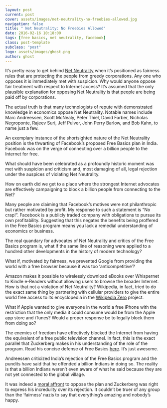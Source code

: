 ```yaml
---
layout: post
current: post
cover: assets/images/net-neutrality-no-freebies-allowed.jpg
navigation: false
title: " Net Neutrality: No Freebies Allowed"
date: 2016-02-16 10:18:00
tags: [free basics, net neutrality, facebook]
class: post-template
subclass: "post"
logo: assets/images/ghost.png
author: ghost
---
```


It’s pretty easy to get behind [Net Neutrality](http://t.umblr.com/redirect?z=https%3A%2F%2Fen.wikipedia.org%2Fwiki%2FNet_neutrality&t=ZWM2YmY1YTRlNWRkN2Y0MWUzYWYwODZlMTg2ZDdiNDg2YzQyNjFiZixQeUdvcjhjdg%3D%3D) when it’s positioned as fairness rules that are protecting the people from greedy corporations. Any one who opposes it is immediately met with suspicion. Why would anyone oppose fair treatment with respect to Internet access? It’s assumed that the only plausible explanation for opposing Net Neutrality is that people are being paid off by corporations.

The actual truth is that many technologists of repute with demonstrated knowledge in economics oppose Net Neutrality. Notable names include Marc Andreessen, Scott McNealy, Peter Thiel, David Farber, Nicholas Negroponte, Rajeev Suri, Jeff Pulver, John Perry Barlow, and Bob Kahn, to name just a few.

An exemplary instance of the shortsighted nature of the Net Neutrality position is the thwarting of Facebook’s proposed Free Basics plan in India. Facebook was on the verge of connecting over a billion people to the Internet for free.

What should have been celebrated as a profoundly historic moment was met with suspicion and criticism and, most damaging of all, legal rejection under the auspices of violating Net Neutrality.

How on earth did we get to a place where the strongest Internet advocates are effectively campaigning to block a billion people from connecting to the Net?

Many people are claiming that Facebook’s motives were not philanthropic but rather motivated by profit. My response to such a statement is “No crap!”. Facebook is a publicly traded company with obligations to pursue its own profitability. Suggesting that this negates the benefits being proffered in the Free Basics program means you lack a remedial understanding of economics or business.

The real quandary for advocates of Net Neutrality and critics of the Free Basics program is, what if the same line of reasoning were applied to a hundred other developments in the history of modern technology?

What if, motivated by fairness, we prevented Google from providing the world with a free browser because it was too ‘anticompetitive’?

Amazon makes it possible to wirelessly download eBooks over Whispernet to Kindle e-Readers without allowing users to browse the broader Internet. How is that not a violation of Net Neutrality? Wikipedia, in fact, tried to do the exact same thing by partnering with cellular providers to give the entire world free access to its encyclopedia in the [Wikipedia Zero](http://t.umblr.com/redirect?z=https%3A%2F%2Fen.wikipedia.org%2Fwiki%2FWikipedia_Zero&t=M2Y1OTMyNzU3ODZmNjY2ZGU5MTVjMjI4YzBhZTRlNzFkOWE3YmVmMixQeUdvcjhjdg%3D%3D) project.

What if Apple wanted to give everyone in the world a free iPhone with the restriction that the only media it could consume would be from the Apple app store and iTunes? Would a proper response be to legally block them from doing so?

The enemies of freedom have effectively blocked the Internet from having the equivalent of a free public television channel. In fact, this is the exact parallel that Zuckerberg makes in his understanding of the role of the program. Read his concise defense of Free Basics [here](http://t.umblr.com/redirect?z=http%3A%2F%2Fblogs.timesofindia.indiatimes.com%2Ftoi-edit-page%2Ffree-basics-protects-net-neutrality%2F&t=YTk0NTdmOTQzZDI0NDZiODE4ZTEyZmE4Njc3NWY0YTljYjkzODI5OCxQeUdvcjhjdg%3D%3D). It’s just awesome.

Andreessen criticized India’s rejection of the Free Basics program and the pundits have said that he offended a billion Indians in doing so. The reality is that a billion Indians weren’t even aware of what he said because they are not yet connected to the global village.

It was indeed a [moral affront](https://twitter.com/pmarca/status/697226616812900352) to oppose the plan and Zuckerberg was right to express his incredulity over its rejection. It couldn’t be truer of any group than the ‘fairness’ nazis to say that everything’s amazing and nobody’s happy.
